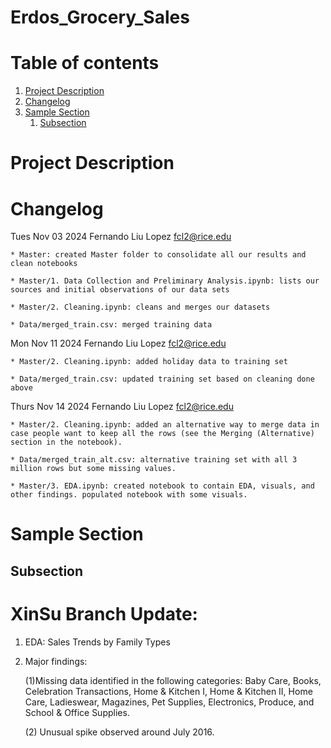 # Erdos_Grocery_Sales

# Table of contents
1. [Project Description](#introduction)
2. [Changelog](#changelog)
3. [Sample Section](#section)
    1. [Subsection](##subsection)

# Project Description <a name="description"></a>


# Changelog <a name="chagelog"></a>
Tues Nov 03 2024  Fernando Liu Lopez <fcl2@rice.edu>

    * Master: created Master folder to consolidate all our results and clean notebooks

    * Master/1. Data Collection and Preliminary Analysis.ipynb: lists our sources and initial observations of our data sets
    
    * Master/2. Cleaning.ipynb: cleans and merges our datasets

    * Data/merged_train.csv: merged training data


Mon Nov 11 2024  Fernando Liu Lopez  <fcl2@rice.edu>

    * Master/2. Cleaning.ipynb: added holiday data to training set

    * Data/merged_train.csv: updated training set based on cleaning done above

Thurs Nov 14 2024  Fernando Liu Lopez <fcl2@rice.edu>

    * Master/2. Cleaning.ipynb: added an alternative way to merge data in case people want to keep all the rows (see the Merging (Alternative) section in the notebook). 

    * Data/merged_train_alt.csv: alternative training set with all 3 million rows but some missing values.

    * Master/3. EDA.ipynb: created notebook to contain EDA, visuals, and other findings. populated notebook with some visuals.


# Sample Section <a name="section"></a>

## Subsection <a name="subsection"></a>


# XinSu Branch Update:
1.  EDA: Sales Trends by Family Types
2.  Major findings:

    (1)Missing data identified in the following categories: Baby Care, Books, Celebration Transactions, Home & Kitchen I, Home & Kitchen II, Home Care, Ladieswear, Magazines, Pet Supplies, Electronics, Produce, and School & Office Supplies.
    
    (2) Unusual spike observed around July 2016.
